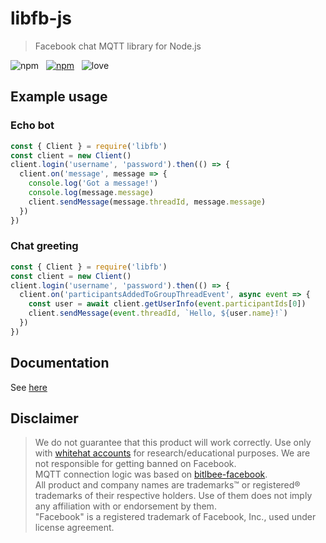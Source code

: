 # libfb-js

> Facebook chat MQTT library for Node.js

![npm](https://img.shields.io/npm/v/libfb.svg?style=for-the-badge) &nbsp;
[![npm](https://img.shields.io/npm/dt/libfb.svg?style=for-the-badge)](https://npmjs.com/package/libfb) &nbsp;
![love](https://img.shields.io/badge/Built%20with-%E2%9D%A4%20LOVE-red.svg?longCache=true&style=for-the-badge)

## Example usage

### Echo bot

```js
const { Client } = require('libfb')
const client = new Client()
client.login('username', 'password').then(() => {
  client.on('message', message => {
    console.log('Got a message!')
    console.log(message.message)
    client.sendMessage(message.threadId, message.message)
  })
})
```

### Chat greeting

```js
const { Client } = require('libfb')
const client = new Client()
client.login('username', 'password').then(() => {
  client.on('participantsAddedToGroupThreadEvent', async event => {
    const user = await client.getUserInfo(event.participantIds[0])
    client.sendMessage(event.threadId, `Hello, ${user.name}!`)
  })
})
```

## Documentation
See [here](https://chatplug.github.io/libfb-js/)


## Disclaimer

> We do not guarantee that this product will work correctly. Use only with [whitehat accounts](https://www.facebook.com/whitehat/accounts/) for research/educational purposes. We are not responsible for getting banned on Facebook.  
> MQTT connection logic was based on [bitlbee-facebook](https://github.com/bitlbee-facebook).  
> All product and company names are trademarks™ or registered® trademarks of their respective holders. Use of them does not imply any affiliation with or endorsement by them.  
> "Facebook" is a registered trademark of Facebook, Inc., used under license agreement.

